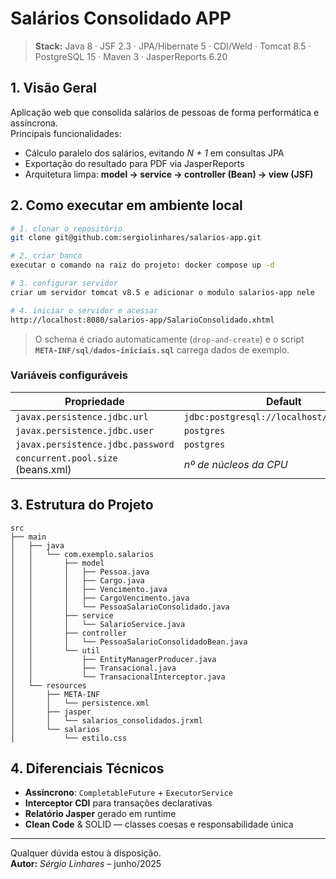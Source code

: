 
# Salários Consolidado APP

> **Stack:** Java 8 · JSF 2.3 · JPA/Hibernate 5 · CDI/Weld · Tomcat 8.5 · PostgreSQL 15 · Maven 3 · JasperReports 6.20

## 1. Visão Geral

Aplicação web que consolida salários de pessoas de forma performática e assíncrona.  
Principais funcionalidades:

* Cálculo paralelo dos salários, evitando _N + 1_ em consultas JPA  
* Exportação do resultado para PDF via JasperReports  
* Arquitetura limpa: **model → service → controller (Bean) → view (JSF)**

## 2. Como executar em ambiente local

```bash
# 1. clonar o repositório
git clone git@github.com:sergiolinhares/salarios-app.git

# 2. criar banco
executar o comando na raiz do projeto: docker compose up -d 

# 3. configurar servidor
criar um servidor tomcat v8.5 e adicionar o modulo salarios-app nele

# 4. iniciar o servidor e acessar
http://localhost:8080/salarios-app/SalarioConsolidado.xhtml
```

> O schema é criado automaticamente (`drop-and-create`) e o script **`META-INF/sql/dados-iniciais.sql`** carrega dados de exemplo.

### Variáveis configuráveis

| Propriedade                             | Default                  |
|-----------------------------------------|--------------------------|
| `javax.persistence.jdbc.url`            | `jdbc:postgresql://localhost/salario_app` |
| `javax.persistence.jdbc.user`           | `postgres`               |
| `javax.persistence.jdbc.password`       | `postgres`               |
| `concurrent.pool.size` (beans.xml)      | *nº de núcleos da CPU*   |

## 3. Estrutura do Projeto

```
src
├── main
│   ├── java
│   │   └── com.exemplo.salarios
│   │       ├── model
│   │       │   ├── Pessoa.java
│   │       │   ├── Cargo.java
│   │       │   ├── Vencimento.java
│   │       │   ├── CargoVencimento.java
│   │       │   └── PessoaSalarioConsolidado.java
│   │       ├── service
│   │       │   └── SalarioService.java
│   │       ├── controller
│   │       │   └── PessoaSalarioConsolidadoBean.java
│   │       └── util
│   │           ├── EntityManagerProducer.java
│   │           ├── Transacional.java
│   │           └── TransacionalInterceptor.java
│   └── resources
│       ├── META-INF
│       │   └── persistence.xml
│       ├── jasper
│       │   └── salarios_consolidados.jrxml
│       └── salarios
│           └── estilo.css
```

## 4. Diferenciais Técnicos

* **Assíncrono**: `CompletableFuture` + `ExecutorService`
* **Interceptor CDI** para transações declarativas
* **Relatório Jasper** gerado em runtime
* **Clean Code** & SOLID — classes coesas e responsabilidade única

---

Qualquer dúvida estou à disposição.  
**Autor:** _Sérgio Linhares_ – junho/2025
